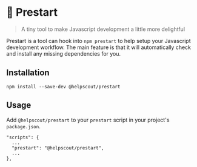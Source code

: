 # 🔑 Prestart

> A tiny tool to make Javascript development a little more delightful

Prestart is a tool can hook into `npm prestart` to help setup your Javascript development workflow. The main feature is that it will automatically check and install any missing dependencies for you.

## Installation

```
npm install --save-dev @helpscout/prestart
```

## Usage

Add `@helpscout/prestart` to your `prestart` script in your project's `package.json`.

```
"scripts": {
  ...
  "prestart": "@helpscout/prestart",
  ...
},
```
